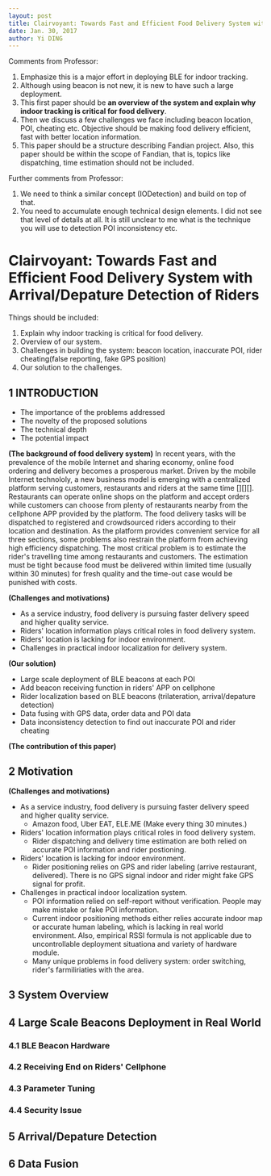 ```yaml
---
layout: post
title: Clairvoyant: Towards Fast and Efficient Food Delivery System with Accurate Indoor Localization
date: Jan. 30, 2017
author: Yi DING
---
```


Comments from Professor:
1. Emphasize this is a major effort in deploying BLE for indoor tracking.  
2. Although using beacon is not new,  it is new to have such a large deployment.  
3. This first paper should be **an overview of the system and explain why indoor tracking is critical for food delivery**.  
4. Then we discuss a few challenges we face including beacon location, POI, cheating etc. Objective should be making food delivery efficient, fast with better location information.
5. This paper should be a structure describing Fandian project. Also, this paper should be within the scope of Fandian, that is, topics like dispatching, time estimation should not be included.

Further comments from Professor:
1. We need to think a similar concept (IODetection) and build on top of that.
2. You need to accumulate enough technical design elements.  I did not see that level of details at all. It is still unclear to me what is the technique you will use to detection POI inconsistency etc.

# Clairvoyant: Towards Fast and Efficient Food Delivery System with Arrival/Depature Detection of Riders

Things should be included:
1. Explain why indoor tracking is critical for food delivery.
2. Overview of our system.
3. Challenges in building the system: beacon location, inaccurate POI, rider cheating(false reporting, fake GPS position)
4. Our solution to the challenges.


## 1 INTRODUCTION

* The importance of the problems addressed
* The novelty of the proposed solutions
* The technical depth
* The potential impact

**(The background of food delivery system)**
In recent years, with the prevalence of the mobile Internet and sharing economy, online food ordering and delivery becomes a prosperous market. Driven by the mobile Internet technololy, a new business model is emerging with a centralized platform serving customers, restaurants and riders at the same time [][][]. Restaurants can operate online shops on the platform and accept orders while customers can choose from plenty of restaurants nearby from the cellphone APP provided by the platform. The food delivery tasks will be dispatched to registered and crowdsourced riders according to their location and destination. As the platform provides convenient service for all three sections, some problems also restrain the platform from achieving high efficiency dispatching. The most critical problem is to estimate the rider's travelling time among restaurants and customers. The estimation must be tight because food must be delivered within limited time (usually within 30 minutes) for fresh quality and the time-out case would be punished with costs.



**(Challenges and motivations)**
* As a service industry, food delivery is pursuing faster delivery speed and higher quality service.
* Riders' location information plays critical roles in food delivery system.
* Riders' location is lacking for indoor environment.
* Challenges in practical indoor localization for delivery system.

**(Our solution)**
* Large scale deployment of BLE beacons at each POI
* Add beacon receiving function in riders' APP on cellphone
* Rider localization based on BLE beacons (trilateration, arrival/depature detection)
* Data fusing with GPS data, order data and POI data
* Data inconsistency detection to find out inaccurate POI and rider cheating

**(The contribution of this paper)**


## 2 Motivation
**(Challenges and motivations)**
* As a service industry, food delivery is pursuing faster delivery speed and higher quality service.
    * Amazon food, Uber EAT, ELE.ME (Make every thing 30 minutes.)
* Riders' location information plays critical roles in food delivery system.
    * Rider dispatching and delivery time estimation are both relied on accurate POI information and rider postioning.
* Riders' location is lacking for indoor environment.
    * Rider positioning relies on GPS and rider labeling (arrive restaurant, delivered). There is no GPS signal indoor and rider might fake GPS signal for profit.
* Challenges in practical indoor localization system.
    * POI information relied on self-report without verification. People may make mistake or fake POI information.
    * Current indoor positioning methods either relies accurate indoor map or accurate human labeling, which is lacking in real world environment. Also, empirical RSSI formula is not applicable due to uncontrollable deployment situationa and variety of hardware module.
    * Many unique problems in food delivery system: order switching, rider's farmiliriaties with the area.

## 3 System Overview

## 4 Large Scale Beacons Deployment in Real World

### 4.1 BLE Beacon Hardware

### 4.2 Receiving End on Riders' Cellphone

### 4.3 Parameter Tuning

### 4.4 Security Issue 


## 5 Arrival/Depature Detection

## 6 Data Fusion


